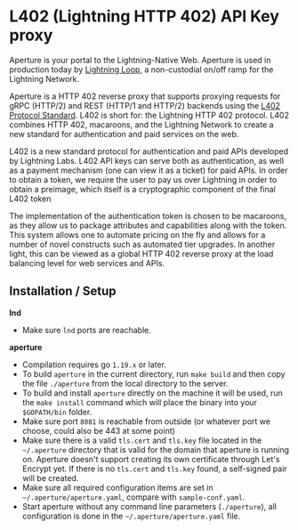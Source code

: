 # L402 (Lightning HTTP 402) API Key proxy

Aperture is your portal to the Lightning-Native Web. Aperture is used in
production today by [Lightning Loop](https://lightning.engineering/loop), a
non-custodial on/off ramp for the Lightning Network.

Aperture is a HTTP 402 reverse proxy that supports proxying requests for gRPC
(HTTP/2) and REST (HTTP/1 and HTTP/2) backends using the [L402 Protocol
Standard][l402]. L402 is short for: the Lightning HTTP 402
protocol.  L402 combines HTTP 402, macaroons, and the Lightning Network to
create a new standard for authentication and paid services on the web.

L402 is a new standard protocol for authentication and paid APIs developed by
Lightning Labs. L402 API keys can serve both as authentication, as well as a
payment mechanism (one can view it as a ticket) for paid APIs. In order to
obtain a token, we require the user to pay us over Lightning in order to obtain
a preimage, which itself is a cryptographic component of the final L402 token

The implementation of the authentication token is chosen to be macaroons, as
they allow us to package attributes and capabilities along with the token. This
system allows one to automate pricing on the fly and allows for a number of
novel constructs such as automated tier upgrades. In another light, this can be
viewed as a global HTTP 402 reverse proxy at the load balancing level for web
services and APIs.

[l402]: https://github.com/lightninglabs/L402

## Installation / Setup

**lnd**

* Make sure `lnd` ports are reachable.

**aperture**

* Compilation requires go `1.19.x` or later.
* To build `aperture` in the current directory, run `make build` and then copy the
  file `./aperture` from the local directory to the server.
* To build and install `aperture` directly on the machine it will be used, run the
  `make install` command which will place the binary into your `$GOPATH/bin`
  folder.
* Make sure port `8081` is reachable from outside (or whatever port we choose,
  could also be 443 at some point)
* Make sure there is a valid `tls.cert` and `tls.key` file located in the
  `~/.aperture` directory that is valid for the domain that aperture is running on.
  Aperture doesn't support creating its own certificate through Let's Encrypt yet.
  If there is no `tls.cert` and `tls.key` found, a self-signed pair will be
  created.
* Make sure all required configuration items are set in `~/.aperture/aperture.yaml`,
  compare with `sample-conf.yaml`.
* Start aperture without any command line parameters (`./aperture`), all configuration
  is done in the `~/.aperture/aperture.yaml` file.
